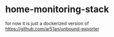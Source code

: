 # home-monitoring-stack

for now it is just a dockerized version of https://github.com/ar51an/unbound-exporter
